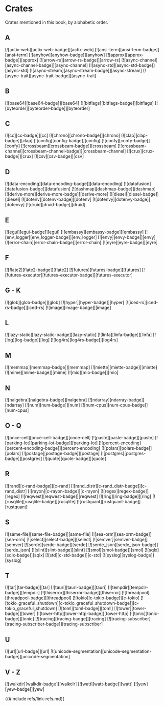 # Crates

Crates mentioned in this book, by alphabetic order.

## A

[![actix-web][actix-web-badge]][actix-web]  [![ansi-term][ansi-term-badge]][ansi-term]  [![anyhow][anyhow-badge]][anyhow]  [![approx][approx-badge]][approx]  [![arrow-rs][arrow-rs-badge]][arrow-rs]  [![async-channel][async-channel-badge]][async-channel]  [![async-std][async-std-badge]][async-std]  [![async-stream][async-stream-badge]][async-stream]  [![async-trait][async-trait-badge]][async-trait]

## B

[![base64][base64-badge]][base64]  [![bitflags][bitflags-badge]][bitflags]  [![byteorder][byteorder-badge]][byteorder]

## C

[![cc][cc-badge]][cc]  [![chrono][chrono-badge]][chrono]  [![clap][clap-badge]][clap]  [![config][config-badge]][config]  [![confy][confy-badge]][confy]  [![crossbeam][crossbeam-badge]][crossbeam]  [![crossbeam-channel][crossbeam-channel-badge]][crossbeam-channel]  [![crux][crux-badge]][crux]  [![csv][csv-badge]][csv]

## D

[![data-encoding][data-encoding-badge]][data-encoding]  [![datafusion][datafusion-badge]][datafusion]  [![dashmap][dashmap-badge]][dashmap]  [![derive-more][derive-more-badge]][derive-more]  [![diesel][diesel-badge]][diesel]  [![dotenv][dotenv-badge]][dotenv]  [![dotenvy][dotenvy-badge]][dotenvy]  [![druid][druid-badge]][druid]

## E

[![egui][egui-badge]][egui]  [![embassy][embassy-badge]][embassy]  [![env_logger][env_logger-badge]][env_logger]  [![envy][envy-badge]][envy]  [![error-chain][error-chain-badge]][error-chain]  [![eyre][eyre-badge]][eyre]

## F

[![flate2][flate2-badge]][flate2]  [![futures][futures-badge]][futures]  [![futures-executor][futures-executor-badge]][futures-executor]

## G - K

[![glob][glob-badge]][glob]  [![hyper][hyper-badge]][hyper]  [![iced-rs][iced-rs-badge]][iced-rs]  [![image][image-badge]][image]

## L

[![lazy-static][lazy-static-badge]][lazy-static]  [![linfa][linfa-badge]][linfa]  [![log][log-badge]][log]  [![log4rs][log4rs-badge]][log4rs]

## M

[![memmap][memmap-badge]][memmap]  [![miette][miette-badge]][miette]  [![mime][mime-badge]][mime]  [![mio][mio-badge]][mio]

## N

[![nalgebra][nalgebra-badge]][nalgebra]  [![ndarray][ndarray-badge]][ndarray]  [![num][num-badge]][num]  [![num-cpus][num-cpus-badge]][num-cpus]

## O - Q

[![once-cell][once-cell-badge]][once-cell]  [![paste][paste-badge]][paste]  [![parking-lot][parking-lot-badge]][parking-lot]  [![percent-encoding][percent-encoding-badge]][percent-encoding]  [![polars][polars-badge]][polars]  [![postage][postage-badge]][postage]  [![postgres][postgres-badge]][postgres]  [![quote][quote-badge]][quote]

## R

[![rand][c-rand-badge]][c-rand]  [![rand_distr][c-rand_distr-badge]][c-rand_distr]  [![rayon][c-rayon-badge]][c-rayon]  [![regex][regex-badge]][regex]  [![reqwest][reqwest-badge]][reqwest]  [![ring][ring-badge]][ring]  [![rusqlite][rusqlite-badge]][rusqlite]  [![rustquant][rustquant-badge]][rustquant]

## S

[![same-file][same-file-badge]][same-file]  [![sea-orm][sea-orm-badge]][sea-orm]  [![select][select-badge]][select]  [![semver][semver-badge]][semver]  [![serde][serde-badge]][serde]  [![serde_json][serde_json-badge]][serde_json]  [![slint][slint-badge]][slint]  [![smol][smol-badge]][smol]  [![sqlx][sqlx-badge]][sqlx]  [![std][c-std-badge]][c-std]  [![syslog][syslog-badge]][syslog]

## T

[![tar][tar-badge]][tar]  [![tauri][tauri-badge]][tauri]  [![tempdir][tempdir-badge]][tempdir]  [![thiserror][thiserror-badge]][thiserror]  [![threadpool][threadpool-badge]][threadpool]  [![tokio][c-tokio-badge]][c-tokio]  [![tokio_graceful_shutdown][c-tokio_graceful_shutdown-badge]][c-tokio_graceful_shutdown]  [![toml][toml-badge]][toml]  [![tower][tower-badge]][tower]  [![tower-http][tower-http-badge]][tower-http]  [![tonic][tonic-badge]][tonic]  [![tracing][tracing-badge]][tracing]  [![tracing-subscriber][tracing-subscriber-badge]][tracing-subscriber]

## U

[![url][url-badge]][url]  [![unicode-segmentation][unicode-segmentation-badge]][unicode-segmentation]

## V - Z

[![walkdir][walkdir-badge]][walkdir]  [![watt][watt-badge]][watt]  [![yew][yew-badge]][yew]

{{#include refs/link-refs.md}}
